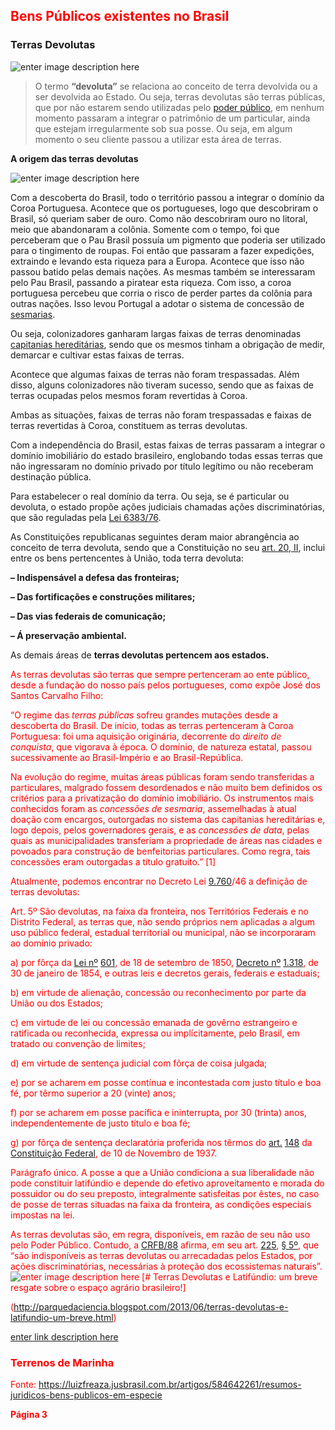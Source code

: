 
## <font color='Red'> Bens Públicos existentes no Brasil</font>

### Terras Devolutas

![enter image description here](https://adenilsongiovanini.com.br/blog/wp-content/uploads/2019/11/terras-devolutas-1024x575.png)

> O termo **“devoluta”** se relaciona ao conceito de terra devolvida ou  a ser devolvida ao Estado. Ou seja, terras devolutas são terras  públicas, que por não estarem sendo utilizadas pelo [poder  público](https://pt.wikipedia.org/wiki/Poder_p%C3%BAblico), em nenhum momento passaram a integrar o patrimônio de um particular, ainda que estejam irregularmente sob sua posse. Ou seja, em algum momento o seu cliente passou a utilizar esta área de terras.

 **A origem das terras devolutas**

![enter image description here](https://adenilsongiovanini.com.br/blog/wp-content/uploads/2019/11/capitanias-eredit%C3%A1rias.jpg)

Com a descoberta do Brasil, todo o território passou a integrar o domínio da Coroa Portuguesa. Acontece que os portugueses, logo que descobriram o Brasil, só queriam saber de ouro. Como não descobriram ouro no litoral, meio que abandonaram a colônia. Somente com o tempo, foi que perceberam que o Pau Brasil possuía um pigmento que poderia ser utilizado para o tingimento de roupas. Foi então que passaram a fazer expedições, extraindo e levando esta riqueza para a Europa. 
Acontece que isso não passou batido pelas demais nações. As mesmas também se interessaram pelo Pau Brasil, passando a piratear esta riqueza. Com isso, a coroa portuguesa percebeu que corria o risco de perder partes da colônia para outras nações. Isso levou Portugal a adotar o sistema de concessão de [sesmarias](http://www.historica.arquivoestado.sp.gov.br/materias/anteriores/edicao02/materia03/).

Ou seja, colonizadores ganharam largas faixas de terras denominadas [capitanias hereditárias](https://www.historiadomundo.com.br/idade-moderna/capitanias-hereditarias.htm), sendo que os mesmos tinham a obrigação de medir, demarcar e cultivar estas faixas de terras.

Acontece que algumas faixas de terras não foram trespassadas. Além disso, alguns colonizadores não tiveram sucesso, sendo que as faixas de terras ocupadas pelos mesmos foram revertidas à Coroa.

Ambas as situações, faixas de terras não foram trespassadas e faixas de terras revertidas à Coroa, constituem as terras devolutas.

Com a independência do Brasil, estas faixas de terras passaram a integrar o domínio imobiliário do estado brasileiro, englobando todas essas terras que não ingressaram no domínio privado por título legítimo ou não receberam destinação pública.

Para estabelecer o real domínio da terra. Ou seja, se é particular ou devoluta, o estado propõe ações judiciais chamadas ações discriminatórias, que são reguladas pela [Lei 6383/76](http://www.planalto.gov.br/ccivil_03/leis/l6383.htm).

As Constituições republicanas seguintes deram maior abrangência ao conceito de terra devoluta, sendo que a Constituição no seu [art. 20, II](http://www.planalto.gov.br/ccivil_03/constituicao/ConstituicaoCompilado.htm), inclui entre os bens pertencentes à União, toda terra devoluta:

**– Indispensável a defesa das fronteiras;**

**– Das fortificações e construções militares;**

**– Das vias federais de comunicação;**

**– Á preservação ambiental.**

As demais áreas de **terras devolutas pertencem aos estados.**

<font color='Red'> 
As terras devolutas são terras que sempre pertenceram ao ente público, desde a fundação do nosso país pelos portugueses, como expõe José dos Santos Carvalho Filho:

“O regime das  _terras públicas_  sofreu grandes mutações desde a descoberta do Brasil. De início, todas as terras pertenceram à Coroa Portuguesa: foi uma aquisição originária, decorrente do  _direito de conquista_, que vigorava à época. O domínio, de natureza estatal, passou sucessivamente ao Brasil-Império e ao Brasil-República.

Na evolução do regime, muitas áreas públicas foram sendo transferidas a particulares, malgrado fossem desordenados e não muito bem definidos os critérios para a privatização do domínio imobiliário. Os instrumentos mais conhecidos foram as  *concessões de sesmaria*, assemelhadas à atual doação com encargos, outorgadas no sistema das capitanias hereditárias e, logo depois, pelos governadores gerais, e as  _concessões de data_, pelas quais as municipalidades transferiam a propriedade de áreas nas cidades e povoados para construção de benfeitorias particulares. Como regra, tais concessões eram outorgadas a título gratuito.” [1]

Atualmente, podemos encontrar no Decreto Lei  [9.760](https://www.jusbrasil.com.br/legislacao/107132/lei-dos-bens-imoveis-da-uni%C3%A3o-decreto-lei-9760-46 "Decreto-lei nº 9.760, de 5 de setembro de 1946.")/46 a definição de terras devolutas:

Art. 5º São devolutas, na faixa da fronteira, nos Territórios Federais e no Distrito Federal, as terras que, não sendo próprios nem aplicadas a algum uso público federal, estadual territorial ou municipal, não se incorporaram ao domínio privado:

a) por fôrça da  [Lei nº](http://www.planalto.gov.br/ccivil_03/LEIS/L0601-1850.htm) [601](https://www.jusbrasil.com.br/legislacao/104056/lei-601-50 "Lei no 601, de 18 de setembro de 1850."), de 18 de setembro de 1850,  [Decreto nº](http://www.planalto.gov.br/ccivil_03/decreto/1851-1899/D1318.htm) [1.318](https://www.jusbrasil.com.br/legislacao/103840/decreto-1318-54 "Decreto nº 1.318, de 30 de janeiro de 1854."), de 30 de janeiro de 1854, e outras leis e decretos gerais, federais e estaduais;

b) em virtude de alienação, concessão ou reconhecimento por parte da União ou dos Estados;

c) em virtude de lei ou concessão emanada de govêrno estrangeiro e ratificada ou reconhecida, expressa ou implícitamente, pelo Brasil, em tratado ou convenção de limites;

d) em virtude de sentença judicial com fôrça de coisa julgada;

e) por se acharem em posse contínua e incontestada com justo título e boa fé, por têrmo superior a 20 (vinte) anos;

f) por se acharem em posse pacífica e ininterrupta, por 30 (trinta) anos, independentemente de justo título e boa fé;

g) por fôrça de sentença declaratória proferida nos têrmos do  [art.](http://www.planalto.gov.br/ccivil_03/Constituicao/Constitui%C3%A7ao37.htm#art148) [148](https://www.jusbrasil.com.br/topicos/10613049/artigo-148-da-constitui%C3%A7%C3%A3o-federal-de-10-de-novembro-de-1937 "Artigo 148 da Constituição Federal de 10 de Novembro de 1937")  da  [Constituição Federal](https://www.jusbrasil.com.br/legislacao/92067/constitui%C3%A7%C3%A3o-dos-estados-unidos-do-brasil-37 "Constituição dos Estados Unidos do Brasil (de 10 de novembro de 1937)"), de 10 de Novembro de 1937.

Parágrafo único. A posse a que a União condiciona a sua liberalidade não pode constituir latifúndio e depende do efetivo aproveitamento e morada do possuidor ou do seu preposto, integralmente satisfeitas por êstes, no caso de posse de terras situadas na faixa da fronteira, as condições especiais impostas na lei.

As terras devolutas são, em regra, disponíveis, em razão de seu não uso pelo Poder Público. Contudo, a  [CRFB/88](https://www.jusbrasil.com.br/legislacao/188546065/constitui%C3%A7%C3%A3o-federal-constitui%C3%A7%C3%A3o-da-republica-federativa-do-brasil-1988 "CONSTITUIÇÃO DA REPÚBLICA FEDERATIVA DO BRASIL DE 1988")  afirma, em seu art.  [225](https://www.jusbrasil.com.br/topicos/10645661/artigo-225-da-constitui%C3%A7%C3%A3o-federal-de-1988 "Artigo 225 da Constituição Federal de 1988"),  [§ 5º](https://www.jusbrasil.com.br/topicos/10645204/par%C3%A1grafo-5-artigo-225-da-constitui%C3%A7%C3%A3o-federal-de-1988 "Parágrafo 5 Artigo 225 da Constituição Federal de 1988"), que “são indisponíveis as terras devolutas ou arrecadadas pelos Estados, por ações discriminatórias, necessárias à proteção dos ecossistemas naturais”.
![enter image description here](http://3.bp.blogspot.com/-0TaL3DEEB1E/T-IFc9djTFI/AAAAAAAABXM/QhDWqpS-Ku4/s400/CHARGE+REFORMA+AGR%C3%81RIA+1985.jpg)
[# Terras Devolutas e Latifúndio: um breve resgate sobre o espaço agrário brasileiro!]

(http://parquedaciencia.blogspot.com/2013/06/terras-devolutas-e-latifundio-um-breve.html)

[enter link description here](https://www.youtube.com/watch?v=P-R9xIsGIQs&ab_channel=FredericoAlves)

### Terrenos de Marinha

Fonte: https://luizfreaza.jusbrasil.com.br/artigos/584642261/resumos-juridicos-bens-publicos-em-especie

 **Página 3**
<!--stackedit_data:
eyJoaXN0b3J5IjpbLTIwODQzMjg4MzQsMTgzNjMwMzYyNyw3MD
c2NDA4MSwxMTgyOTI2MzgwXX0=
-->